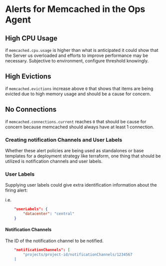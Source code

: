 
# Alerts for Memcached in the Ops Agent

## High CPU Usage

if `memcached.cpu.usage` is higher than what is anticipated it could show that the Server us overloaded and efforts to improve performance may be necessary. Subjective to environment, configure threshold knowingly.

## High Evictions

if `memcached.evictions` increase above `0` that shows that items are being evicted due to high memory usage and should be a cause for concern.

## No Connections

if `memcached.connections.current` reaches `0` that should be cause for concern because memcached should always have at least 1 connection.

### Creating notification Channels and User Labels

Whether these alert policies are being used as standalones or base templates for a deployment strategy like terraform, one thing that should be utilized is notification channels and user labels.

### User Labels

Supplying user labels could give extra identification information about the firing alert:

i.e.

```json
    "userLabels": {
        "datacenter": "central"
    }
```

#### Notification Channels

The ID of the notification channel to be notified.

```json
    "notificationChannels": [
        "projects/project-id/notificationChannels/1234567
    ]
```